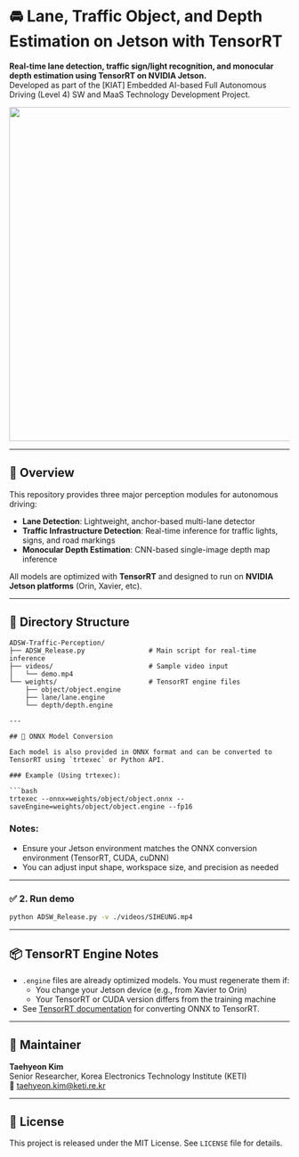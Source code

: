 # 🚘 Lane, Traffic Object, and Depth Estimation on Jetson with TensorRT

**Real-time lane detection, traffic sign/light recognition, and monocular depth estimation using TensorRT on NVIDIA Jetson.**  
Developed as part of the [KIAT] Embedded AI-based Full Autonomous Driving (Level 4) SW and MaaS Technology Development Project.

<div align="center">
  <img src="./assets/demo.gif" width="600">
</div>

---

## 🧠 Overview

This repository provides three major perception modules for autonomous driving:

- **Lane Detection**: Lightweight, anchor-based multi-lane detector  
- **Traffic Infrastructure Detection**: Real-time inference for traffic lights, signs, and road markings  
- **Monocular Depth Estimation**: CNN-based single-image depth map inference  

All models are optimized with **TensorRT** and designed to run on **NVIDIA Jetson platforms** (Orin, Xavier, etc).

---

## 📂 Directory Structure

```
ADSW-Traffic-Perception/
├── ADSW_Release.py                # Main script for real-time inference
├── videos/                        # Sample video input
│   └── demo.mp4
└── weights/                       # TensorRT engine files
    ├── object/object.engine
    ├── lane/lane.engine
    └── depth/depth.engine

---

## 🔄 ONNX Model Conversion

Each model is also provided in ONNX format and can be converted to TensorRT using `trtexec` or Python API.

### Example (Using trtexec):

```bash
trtexec --onnx=weights/object/object.onnx --saveEngine=weights/object/object.engine --fp16
```

### Notes:

- Ensure your Jetson environment matches the ONNX conversion environment (TensorRT, CUDA, cuDNN)
- You can adjust input shape, workspace size, and precision as needed

---

### ✅ 2. Run demo

```bash
python ADSW_Release.py -v ./videos/SIHEUNG.mp4
```

---

## 📦 TensorRT Engine Notes

- `.engine` files are already optimized models. You must regenerate them if:
  - You change your Jetson device (e.g., from Xavier to Orin)
  - Your TensorRT or CUDA version differs from the training machine
- See [TensorRT documentation](https://docs.nvidia.com/deeplearning/tensorrt/developer-guide/index.html) for converting ONNX to TensorRT.

--- 

## 👤 Maintainer

**Taehyeon Kim**  
Senior Researcher, Korea Electronics Technology Institute (KETI)  
📧 taehyeon.kim@keti.re.kr

---

## 📜 License

This project is released under the MIT License. See `LICENSE` file for details.
